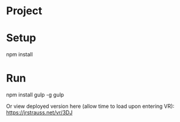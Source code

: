 # Project

# Setup
npm install

# Run
npm install gulp -g
gulp

Or view deployed version here (allow time to load upon entering VR):
https://jrstrauss.net/vr/3DJ